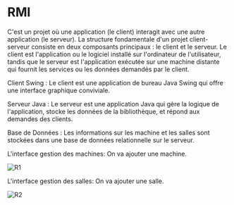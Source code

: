 # RMI
C'est un projet où une application (le client) interagit avec une autre application (le serveur).
La structure fondamentale d'un projet client-serveur consiste en deux composants principaux : le client et le serveur. Le client est l'application ou le logiciel installé sur l'ordinateur de l'utilisateur, tandis que le serveur est l'application exécutée sur une machine distante qui fournit les services ou les données demandés par le client.

Client Swing : Le client est une application de bureau Java Swing qui offre une interface graphique conviviale.

Serveur Java : Le serveur est une application Java qui gère la logique de l'application, stocke les données de la bibliothèque, et répond aux demandes des clients.

Base de Données : Les informations sur les machine et les salles sont stockées dans une base de données relationnelle sur le serveur.



L'interface gestion des machines:
On va ajouter une machine.

![R1](https://github.com/Hajar05ab/RMI/assets/112958434/0e27eb0c-4eca-4f83-8cbb-3cea4eab77bb)

L'interface gestion des salles:
On va ajouter une salle.

![R2](https://github.com/Hajar05ab/RMI/assets/112958434/068ac3eb-b544-4b81-8291-4bab672a59e4)

